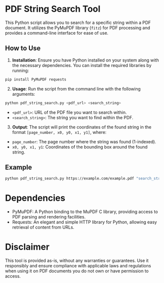 # PDF String Search Tool

This Python script allows you to search for a specific string within a PDF document. It utilizes the PyMuPDF library (`fitz`) for PDF processing and provides a command-line interface for ease of use.

## How to Use

1. **Installation**: Ensure you have Python installed on your system along with the necessary dependencies. You can install the required libraries by running:


```bash
pip install PyMuPDF requests
```


2. **Usage**: Run the script from the command line with the following arguments:


```bash
python pdf_string_search.py <pdf_url> <search_string>
```


- `<pdf_url>`: URL of the PDF file you want to search within.
- `<search_string>`: The string you want to find within the PDF.

3. **Output**: The script will print the coordinates of the found string in the format `[page_number, x0, y0, x1, y1]`, where:
- `page_number`: The page number where the string was found (1-indexed).
- `x0, y0, x1, y1`: Coordinates of the bounding box around the found string.

## Example

```bash
python pdf_string_search.py https://example.com/example.pdf "search_string"
```

# Dependencies
* PyMuPDF: A Python binding to the MuPDF C library, providing access to PDF parsing and rendering facilities.
* Requests: An elegant and simple HTTP library for Python, allowing easy retrieval of content from URLs.

# Disclaimer
This tool is provided as-is, without any warranties or guarantees. Use it responsibly and ensure compliance with applicable laws and regulations when using it on PDF documents you do not own or have permission to access.
